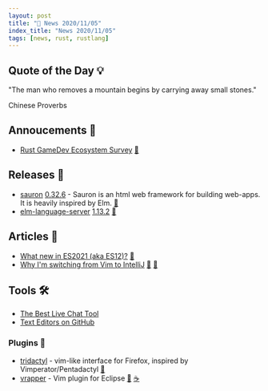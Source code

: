 ```yaml
---
layout: post
title: "📜 News 2020/11/05"
index_title: "News 2020/11/05"
tags: [news, rust, rustlang]
---
```


## Quote of the Day 💡

"The man who removes a mountain begins by carrying away small stones."

Chinese Proverbs

## Annoucements 🥁

- [Rust GameDev Ecosystem Survey](https://www.reddit.com/r/rust_gamedev/comments/jojn8s/rust_gamedev_ecosystem_survey) [🦀](https://www.rust-lang.org "#rust")

## Releases 🥳

- [sauron](https://github.com/ivanceras/sauron) [0.32.6](https://github.com/ivanceras/sauron/blob/master/Changelog.md#0326) - Sauron is an html web framework for building web-apps. It is heavily inspired by Elm. [🦀](https://www.rust-lang.org "#rust")
- [elm-language-server](https://github.com/elm-tooling/elm-language-server) [1.13.2](https://github.com/elm-tooling/elm-language-server/releases/tag/1.13.2) [🔰](https://elm-lang.org)


## Articles 📜

- [What new in ES2021 (aka ES12)?](https://sambat-tech.netlify.app/what-new-in-es12) [🔶](https://developer.mozilla.org/en-US/docs/Web/JavaScript "#javascript")
- [Why I'm switching from Vim to IntelliJ](https://browntreelabs.com/from-vim-to-intellij) [🍃](https://www.vim.org "#vim") [🍃](https://neovim.io "#neovim")

## Tools 🛠

- [The Best Live Chat Tool](https://satchel.com/live-chat)
- [Text Editors on GitHub](https://github.com/collections/text-editors)

### Plugins 🔌

- [tridactyl](https://github.com/tridactyl/tridactyl) - vim-like interface for Firefox, inspired by Vimperator/Pentadactyl [🍃](https://www.vim.org "#vim")
- [vrapper](http://vrapper.sourceforge.net) - Vim plugin for Eclipse [🍃](https://www.vim.org "#vim") [☕️](https://www.java.com "#java")


